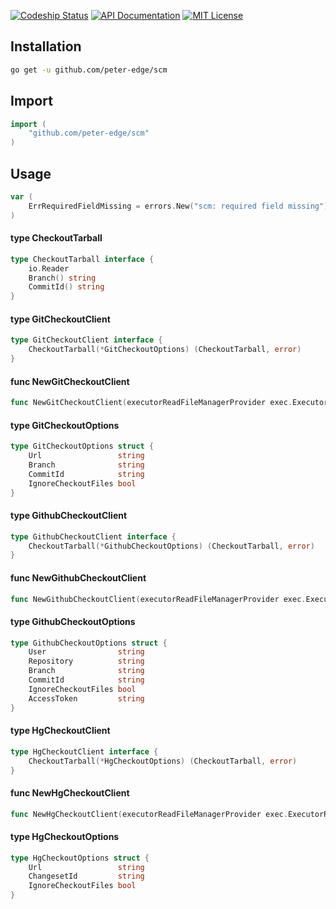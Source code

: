 [![Codeship Status](http://img.shields.io/codeship/34b974b0-6dfa-0132-51b4-66f2bf861e14/master.svg?style=flat-square)](https://codeship.com/projects/59076)
[![API Documentation](http://img.shields.io/badge/api-Godoc-blue.svg?style=flat-square)](https://godoc.org/github.com/peter-edge/scm)
[![MIT License](http://img.shields.io/badge/license-MIT-blue.svg?style=flat-square)](https://github.com/peter-edge/scm/blob/master/LICENSE)

## Installation
```bash
go get -u github.com/peter-edge/scm
```

## Import
```go
import (
    "github.com/peter-edge/scm"
)
```

## Usage

```go
var (
	ErrRequiredFieldMissing = errors.New("scm: required field missing")
)
```

#### type CheckoutTarball

```go
type CheckoutTarball interface {
	io.Reader
	Branch() string
	CommitId() string
}
```


#### type GitCheckoutClient

```go
type GitCheckoutClient interface {
	CheckoutTarball(*GitCheckoutOptions) (CheckoutTarball, error)
}
```


#### func  NewGitCheckoutClient

```go
func NewGitCheckoutClient(executorReadFileManagerProvider exec.ExecutorReadFileManagerProvider) GitCheckoutClient
```

#### type GitCheckoutOptions

```go
type GitCheckoutOptions struct {
	Url                 string
	Branch              string
	CommitId            string
	IgnoreCheckoutFiles bool
}
```


#### type GithubCheckoutClient

```go
type GithubCheckoutClient interface {
	CheckoutTarball(*GithubCheckoutOptions) (CheckoutTarball, error)
}
```


#### func  NewGithubCheckoutClient

```go
func NewGithubCheckoutClient(executorReadFileManagerProvider exec.ExecutorReadFileManagerProvider) GithubCheckoutClient
```

#### type GithubCheckoutOptions

```go
type GithubCheckoutOptions struct {
	User                string
	Repository          string
	Branch              string
	CommitId            string
	IgnoreCheckoutFiles bool
	AccessToken         string
}
```


#### type HgCheckoutClient

```go
type HgCheckoutClient interface {
	CheckoutTarball(*HgCheckoutOptions) (CheckoutTarball, error)
}
```


#### func  NewHgCheckoutClient

```go
func NewHgCheckoutClient(executorReadFileManagerProvider exec.ExecutorReadFileManagerProvider) HgCheckoutClient
```

#### type HgCheckoutOptions

```go
type HgCheckoutOptions struct {
	Url                 string
	ChangesetId         string
	IgnoreCheckoutFiles bool
}
```
